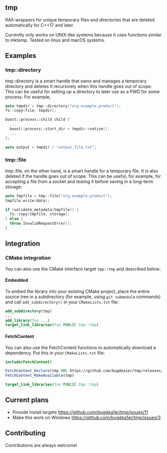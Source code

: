 ## tmp

RAII-wrappers for unique temporary files and directories that are deleted automatically for C++17 and later.

Currently only works on UNIX-like systems because it uses functions similar to mktemp. Tested on linux and macOS systems.

## Examples

### tmp::directory
tmp::directory is a smart handle that owns and manages a temporary directory and deletes it recursively when this handle goes out of scope. This can be useful for setting up a directory to later use as a PWD for some process. For example,

```cpp
auto tmpdir = tmp::directory("org.example.product");
fs::copy(file, tmpdir);

boost::process::child child {
  ...
  boost::process::start_dir = tmpdir->native(),
  ...
};

auto output = tmpdir / "output_file.txt";
```

### tmp::file
tmp::file, on the other hand, is a smart handle for a temporary file. It is also deleted if the handle goes out of scope. This can be useful, for example, for accepting a file from a socket and testing it before saving in a long-term storage:

```cpp
auto tmpfile = tmp::file("org.example.product");
tmpfile.write(data);

if (validate_metadata(tmpfile)) {
  fs::copy(tmpfile, storage);
} else {
  throw InvalidRequestError();
}
```

## Integration

### CMake integration
You can also use the CMake interface target `tmp::tmp` and described below:

#### Embedded

To embed the library into your existing CMake project, place the entire source tree in a subdirectory (for example, using `git submodule` commands) and call `add_subdirectory()` in your `CMakeLists.txt` file:
```cmake
add_subdirectory(tmp)
...
add_library(foo ...)
target_link_libraries(foo PUBLIC tmp::tmp)
```

#### FetchContent

You can also use the FetchContent functions to automatically download a dependency. Put this in your `CMakeLists.txt` file:
```cmake
include(FetchContent)

FetchContent_Declare(tmp URL https://github.com/bugdea1er/tmp/releases/download/<version>/tmp.tar.xz)
FetchContent_MakeAvailable(tmp)

target_link_libraries(foo PUBLIC tmp::tmp)
```

## Current plans
- Provide install targets https://github.com/bugdea1er/tmp/issues/11
- Make this work on Windows https://github.com/bugdea1er/tmp/issues/3

## Contributing
Contributions are always welcome!
